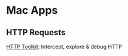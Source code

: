 # Mac Apps

## HTTP Requests

[HTTP Toolkit](https://www.google.com/search?hl=en&source=hp&gl=us&q=http+toolkit): Intercept, explore & debug HTTP
